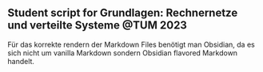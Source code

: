 ## Student script for Grundlagen: Rechnernetze und verteilte Systeme @TUM 2023

Für das korrekte rendern der Markdown Files benötigt man Obsidian, da es sich nicht um vanilla Markdown sondern Obsidian flavored Markdown handelt.
